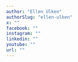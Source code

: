 ```yaml
---
author: "Ellen Ulken"
authorSlug: "ellen-ulken"
x: ""
facebook: ""
instagram: ""
linkedin: ""
youtube: ""
url: ""
---
```

